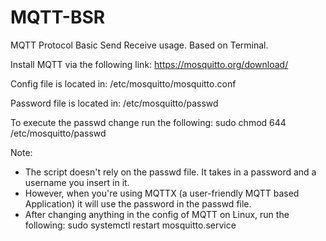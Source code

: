 # MQTT-BSR
MQTT Protocol Basic Send Receive usage. Based on Terminal.

Install MQTT via the following link:
https://mosquitto.org/download/

Config file is located in:
/etc/mosquitto/mosquitto.conf

Password file is located in:
/etc/mosquitto/passwd

To execute the passwd change run the following:
sudo chmod 644 /etc/mosquitto/passwd

Note: 
- The script doesn't rely on the passwd file. It takes in a password and a username you insert in it.
- However, when you're using MQTTX (a user-friendly MQTT based Application) it will use the password in the passwd file.
- After changing anything in the config of MQTT on Linux, run the following: sudo systemctl restart mosquitto.service
